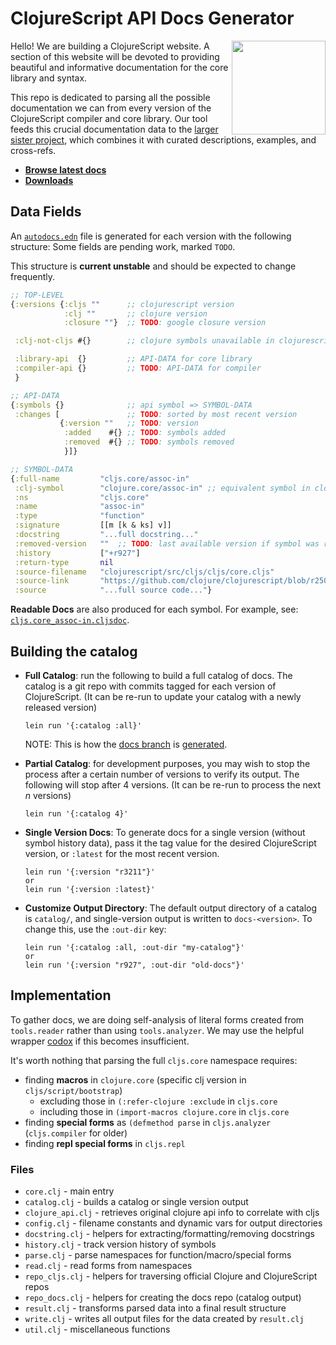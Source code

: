 # ClojureScript API Docs Generator
<img align="right" width="150" src="https://raw.githubusercontent.com/cljsinfo/cljs.info/master/00-scrap/cljs_logo_v10-01.png">

Hello! We are building a ClojureScript website. A section of this website will
be devoted to providing beautiful and informative documentation for the core
library and syntax.

This repo is dedicated to parsing all the possible documentation we can from
every version of the ClojureScript compiler and core library.  Our tool feeds
this crucial documentation data to the [larger sister
project](https://github.com/cljsinfo/api-docs), which combines it with curated
descriptions, examples, and cross-refs.

- __[Browse latest docs](https://github.com/cljsinfo/api-docs-generator/tree/docs)__
- __[Downloads](https://github.com/cljsinfo/api-docs-generator/releases)__

## Data Fields

An [`autodocs.edn`](https://github.com/cljsinfo/api-docs-generator/blob/docs/autodocs.edn)
file is generated for each version with the following structure: Some fields
are pending work, marked `TODO`.

This structure is __current unstable__ and should be expected to change frequently.

```clj
;; TOP-LEVEL
{:versions {:cljs ""      ;; clojurescript version
            :clj ""       ;; clojure version
            :closure ""}  ;; TODO: google closure version

 :clj-not-cljs #{}        ;; clojure symbols unavailable in clojurescript

 :library-api  {}         ;; API-DATA for core library
 :compiler-api {}         ;; TODO: API-DATA for compiler
 }
```

```clj
;; API-DATA
{:symbols {}              ;; api symbol => SYMBOL-DATA
 :changes [               ;; TODO: sorted by most recent version
           {:version ""   ;; TODO: version
            :added    #{} ;; TODO: symbols added
            :removed  #{} ;; TODO: symbols removed
            }]}
```

```clj
;; SYMBOL-DATA
{:full-name         "cljs.core/assoc-in"
 :clj-symbol        "clojure.core/assoc-in" ;; equivalent symbol in clojure
 :ns                "cljs.core"
 :name              "assoc-in"
 :type              "function"
 :signature         [[m [k & ks] v]]
 :docstring         "...full docstring..."
 :removed-version   ""  ;; TODO: last available version if symbol was removed
 :history           ["+r927"]
 :return-type       nil
 :source-filename   "clojurescript/src/cljs/cljs/core.cljs"
 :source-link       "https://github.com/clojure/clojurescript/blob/r2505/src/cljs/cljs/core.cljs#L4018-L4025"
 :source            "...full source code..."}
```

__Readable Docs__ are also produced for each symbol.  For example, see:<br>
[`cljs.core_assoc-in.cljsdoc`](https://github.com/cljsinfo/api-docs-generator/blob/docs/docs/cljs.core_assoc-in.cljsdoc).

## Building the catalog

- __Full Catalog__: run the following to build a full catalog of docs. The
  catalog is a git repo with commits tagged for each version of ClojureScript.
  (It can be re-run to update your catalog with a newly released version)

    ```
    lein run '{:catalog :all}'
    ```

  NOTE: This is how the [docs branch](https://github.com/cljsinfo/api-docs-generator/tree/docs)
  is [generated](script/build-publish.sh).


- __Partial Catalog__: for development purposes, you may wish to stop the
  process after a certain number of versions to verify its output.  The
  following will stop after 4 versions. (It can be re-run to process the next
  _n_ versions)

    ```
    lein run '{:catalog 4}'
    ```

- __Single Version Docs__: To generate docs for a single version (without symbol history data),
  pass it the tag value for the desired ClojureScript version, or `:latest` for the most recent
  version.

    ```
    lein run '{:version "r3211"}'
    or
    lein run '{:version :latest}'
    ```

- __Customize Output Directory__: The default output directory of a catalog is
  `catalog/`, and single-version output is written to `docs-<version>`.  To
  change this, use the `:out-dir` key:

    ```
    lein run '{:catalog :all, :out-dir "my-catalog"}'
    or
    lein run '{:version "r927", :out-dir "old-docs"}'
    ```

## Implementation

To gather docs, we are doing self-analysis of literal forms created from
`tools.reader` rather than using `tools.analyzer`. We may use the helpful
wrapper [codox] if this becomes insufficient.

It's worth nothing that parsing the full `cljs.core` namespace requires:

- finding __macros__ in `clojure.core` (specific clj version in `cljs/script/bootstrap`)
    - excluding those in `(:refer-clojure :exclude` in `cljs.core`
    - including those in `(import-macros clojure.core` in `cljs.core`
- finding __special forms__ as `(defmethod parse` in `cljs.analyzer` (`cljs.compiler` for older)
- finding __repl special forms__ in `cljs.repl`

### Files

- `core.clj` - main entry
- `catalog.clj` - builds a catalog or single version output
- `clojure_api.clj` - retrieves original clojure api info to correlate with cljs
- `config.clj` - filename constants and dynamic vars for output directories
- `docstring.clj` - helpers for extracting/formatting/removing docstrings
- `history.clj` - track version history of symbols
- `parse.clj` - parse namespaces for function/macro/special forms
- `read.clj` - read forms from namespaces
- `repo_cljs.clj` - helpers for traversing official Clojure and ClojureScript repos
- `repo_docs.clj` - helpers for creating the docs repo (catalog output)
- `result.clj` - transforms parsed data into a final result structure
- `write.clj` - writes all output files for the data created by `result.clj`
- `util.clj` - miscellaneous functions

[codox]:https://github.com/weavejester/codox
